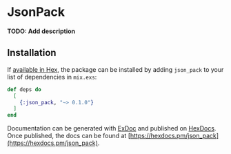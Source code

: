 # JsonPack

**TODO: Add description**

## Installation

If [available in Hex](https://hex.pm/docs/publish), the package can be installed
by adding `json_pack` to your list of dependencies in `mix.exs`:

```elixir
def deps do
  [
    {:json_pack, "~> 0.1.0"}
  ]
end
```

Documentation can be generated with [ExDoc](https://github.com/elixir-lang/ex_doc)
and published on [HexDocs](https://hexdocs.pm). Once published, the docs can
be found at [https://hexdocs.pm/json_pack](https://hexdocs.pm/json_pack).

